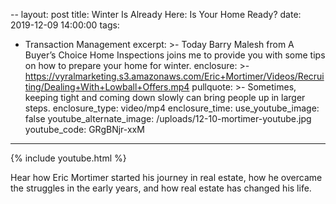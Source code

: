 --
layout: post
title: Winter Is Already Here: Is Your Home Ready?
date: 2019-12-09 14:00:00
tags:
  - Transaction Management
excerpt: >-
  Today Barry Malesh from A Buyer’s Choice Home Inspections joins me to provide you with some tips on how to prepare your home for winter.
enclosure: >-
  https://vyralmarketing.s3.amazonaws.com/Eric+Mortimer/Videos/Recruiting/Dealing+With+Lowball+Offers.mp4
pullquote: >-
  Sometimes, keeping tight and coming down slowly can bring people up in larger
  steps.
enclosure_type: video/mp4
enclosure_time:
use_youtube_image: false
youtube_alternate_image: /uploads/12-10-mortimer-youtube.jpg
youtube_code: GRgBNjr-xxM
---

{% include youtube.html %}

Hear how Eric Mortimer started his journey in real estate, how he overcame the struggles in the early years, and how real estate has changed his life.

